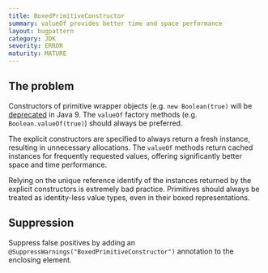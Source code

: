 ```yaml
---
title: BoxedPrimitiveConstructor
summary: valueOf provides better time and space performance
layout: bugpattern
category: JDK
severity: ERROR
maturity: MATURE
---
```


<!--
*** AUTO-GENERATED, DO NOT MODIFY ***
To make changes, edit the @BugPattern annotation or the explanation in docs/bugpattern.
-->

## The problem
Constructors of primitive wrapper objects (e.g. `new Boolean(true)` will be
[deprecated][120781328] in Java 9. The `valueOf` factory methods 
(e.g. `Boolean.valueOf(true)`) should always be preferred.

[120781328]: https://bugs.openjdk.java.net/browse/JDK-8145468

The explicit constructors are specified to always return a fresh instance, resulting
in unnecessary allocations. The `valueOf` methods return cached
instances for frequently requested values, offering significantly better space
and time performance.

Relying on the unique reference identify of the instances returned by the
explicit constructors is extremely bad practice. Primitives should always be
treated as identity-less value types, even in their boxed representations.

## Suppression
Suppress false positives by adding an `@SuppressWarnings("BoxedPrimitiveConstructor")` annotation to the enclosing element.
